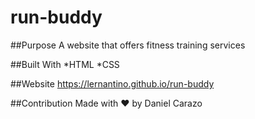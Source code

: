 # run-buddy

##Purpose
A website that offers fitness training services 

##Built With
*HTML
*CSS

##Website
https://lernantino.github.io/run-buddy

##Contribution
Made with ❤️ by Daniel Carazo
